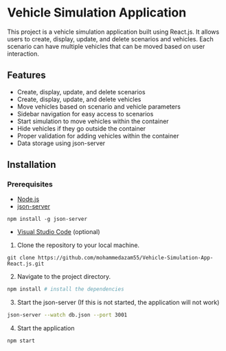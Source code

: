# Vehicle Simulation Application

This project is a vehicle simulation application built using React.js. It allows users to create, display, update, and delete scenarios and vehicles. Each scenario can have multiple vehicles that can be moved based on user interaction.

## Features

- Create, display, update, and delete scenarios
- Create, display, update, and delete vehicles
- Move vehicles based on scenario and vehicle parameters
- Sidebar navigation for easy access to scenarios
- Start simulation to move vehicles within the container
- Hide vehicles if they go outside the container
- Proper validation for adding vehicles within the container
- Data storage using json-server

## Installation

### Prerequisites

- [Node.js](https://nodejs.org/en/)
- [json-server](https://www.npmjs.com/package/json-server)

```
npm install -g json-server
```

- [Visual Studio Code](https://code.visualstudio.com/) (optional)

1. Clone the repository to your local machine.

```
git clone https://github.com/mohammedazam55/Vehicle-Simulation-App-React.js.git
```

2. Navigate to the project directory.

```bash
npm install # install the dependencies
```

3. Start the json-server (If this is not started, the application will not work)

```bash
json-server --watch db.json --port 3001
```

4. Start the application

```bash
npm start
```

